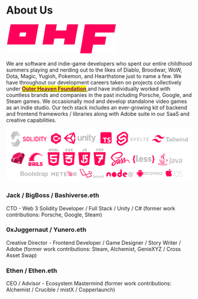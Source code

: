 # About Us

![](../.gitbook/assets/logosmall.png)

We are software and indie-game developers who spent our entire childhood summers playing and nerding out to the likes of Diablo, Broodwar, WoW, Dota, Magic, Yugioh, Pokemon, and Hearthstone just to name a few. We have throughout our development careers taken on projects collectively under [<mark style="color:purple;">**Outer Heaven Foundation**</mark> ](https://www.outerheaven.foundation)and have individually worked with countless brands and companies in the past including Porsche, Google, and Steam games. We occasionally mod and develop standalone video games as an indie studio. Our tech stack includes an ever-growing kit of backend and frontend frameworks / libraries along with Adobe suite in our SaaS and creative capabilities.

![](../.gitbook/assets/techicons-small.png)

### Jack / BigBoss / Bashiverse.eth

CTO - Web 3 Solidity Developer / Full Stack / Unity / C# (former work contributions: Porsche, Google, Steam)

### 0xJuggernaut / Yunero.eth

Creative Director - Frontend Developer / Game Designer / Story Writer / Adobe (former work contributions: Steam, Alchemist, GenieXYZ / Cross Asset Swap)

### Ethen / Ethen.eth

CEO / Advisor - Ecosystem Mastermind (former work contributions: Alchemist / Crucible / mistX / Copperlaunch)
